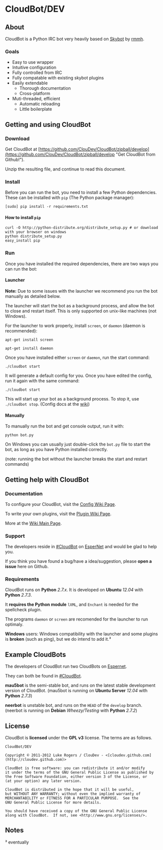 # CloudBot/DEV

## About

CloudBot is a Python IRC bot very heavily based on [Skybot](http://git.io/skybot) by [rmmh](http://git.io/rmmh).

### Goals

* Easy to use wrapper
* Intuitive configuration
* Fully controlled from IRC
* Fully compatable with existing skybot plugins
* Easily extendable
  * Thorough documentation
  * Cross-platform
* Muti-threaded, efficient
  * Automatic reloading
  * Little boilerplate

## Getting and using CloudBot

### Download

Get CloudBot at [https://github.com/ClouDev/CloudBot/zipball/develop](https://github.com/ClouDev/CloudBot/zipball/develop "Get CloudBot from Github!").

Unzip the resulting file, and continue to read this document.

### Install

Before you can run the bot, you need to install a few Python dependencies. These can be installed with `pip` (The Python package manager):

    [sudo] pip install -r requirements.txt

#### How to install `pip`

    curl -O http://python-distribute.org/distribute_setup.py # or download with your browser on windows
    python distribute_setup.py
    easy_install pip

### Run

Once you have installed the required dependencies, there are two ways you can run the bot:

#### Launcher

**Note:** Due to some issues with the launcher we recommend you run the bot manually as detailed below.

The launcher will start the bot as a background process, and allow the bot to close and restart itself. This is only supported on unix-like machines (not Windows).

For the launcher to work properly, install `screen`, or `daemon` (daemon is recommended):

`apt-get install screen`

`apt-get install daemon`

Once you have installed either `screen` or `daemon`, run the start command:

`./cloudbot start`

It will generate a default config for you.  Once you have edited the config, run it again with the same command:

`./cloudbot start`

This will start up your bot as a background process. To stop it, use `./cloudbot stop`. (Config docs at the [wiki](http://git.io/cloudbotircconfig))

#### Manually

To manually run the bot and get console output, run it with:

`python bot.py`

On Windows you can usually just double-click the `bot.py` file to start the bot, as long as you have Python installed correctly.

(note: running the bot without the launcher breaks the start and restart commands)

## Getting help with CloudBot

### Documentation

To configure your CloudBot, visit the [Config Wiki Page](http://git.io/cloudbotircconfig).

To write your own plugins, visit the [Plugin Wiki Page](http://git.io/cloudbotircplugins).

More at the [Wiki Main Page](http://git.io/cloudbotircwiki).

### Support

The developers reside in [#CloudBot](irc://irc.esper.net/cloudbot) on [EsperNet](http://esper.net) and would be glad to help you.

If you think you have found a bug/have a idea/suggestion, please **open a issue** here on Github.

### Requirements

CloudBot runs on **Python** *2.7.x*. It is developed on **Ubuntu** *12.04* with **Python** *2.7.3*.

It **requires the Python module** `lXML`, and `Enchant` is needed for the spellcheck plugin.

The programs `daemon` or `screen` are recomended for the launcher to run optimaly.

**Windows** users: Windows compatibility with the launcher and some plugins is **broken** (such as ping), but we do intend to add it.³

## Example CloudBots

The developers of CloudBot run two CloudBots on [Espernet](http://esper.net).

They can both be found in [#CloudBot](irc://irc.esper.net/cloudbot "Connect via IRC to #CloudBot on irc.esper.net").

**mau5bot** is the semi-stable bot, and runs on the latest stable development version of CloudBot. (mau5bot is running on **Ubuntu Server** *12.04* with **Python** *2.7.3*)

**neerbot** is unstable bot, and runs on the `HEAD` of the `develop` branch. (neerbot is running on **Debian** *Wheezy/Testing* with **Python** *2.7.2*)

## License

CloudBot is **licensed** under the **GPL v3** license. The terms are as follows.

    CloudBot/DEV

    Copyright © 2011-2012 Luke Rogers / ClouDev - <[cloudev.github.com](http://cloudev.github.com)>

    CloudBot is free software: you can redistribute it and/or modify
    it under the terms of the GNU General Public License as published by
    the Free Software Foundation, either version 3 of the License, or
    (at your option) any later version.

    CloudBot is distributed in the hope that it will be useful,
    but WITHOUT ANY WARRANTY; without even the implied warranty of
    MERCHANTABILITY or FITNESS FOR A PARTICULAR PURPOSE.  See the
    GNU General Public License for more details.

    You should have received a copy of the GNU General Public License
    along with CloudBot.  If not, see <http://www.gnu.org/licenses/>.

## Notes

³ eventually
